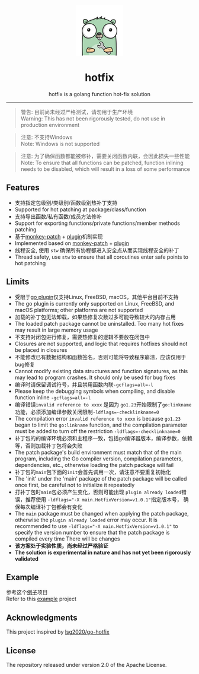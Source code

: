 <div align="center" style="text-align: center">
<img src="logo.png" alt="go-hotfix" width="128px"/>
<h1>hotfix</h1>
<p>hotfix is a golang function hot-fix solution</p>
<hr/>
</div>


> 警告: 目前尚未经过严格测试，请勿用于生产环境  
> Warning: This has not been rigorously tested, do not use in production environment

> 注意: 不支持Windows  
> Note: Windows is not supported

> 注意: 为了确保函数都能被修补，需要关闭函数内联，会因此损失一些性能  
> Note: To ensure that all functions can be patched, function inlining needs to be disabled, which will result in a loss of some performance

## Features
* 支持指定包级别/类级别/函数级别热补丁支持
* Supported for hot patching at package/class/function
* 支持导出函数/私有函数/成员方法修补
* Support for exporting functions/private functions/member methods patching
* 基于[monkey-patch](https://github.com/brahma-adshonor/gohook) + [plugin](https://pkg.go.dev/plugin)机制实现
* Implemented based on [monkey-patch](https://github.com/brahma-adshonor/gohook) + [plugin](https://pkg.go.dev/plugin)
* 线程安全, 使用 `stw` 确保所有协程都进入安全点从而实现线程安全的补丁
* Thread safety, use `stw` to ensure that all coroutines enter safe points to hot patching

## Limits
* 受限于[go plugin](https://pkg.go.dev/plugin)仅支持Linux, FreeBSD, macOS，其他平台目前不支持
* The go plugin is currently only supported on Linux, FreeBSD, and macOS platforms; other platforms are not supported
* 加载的补丁包无法卸载，如果热修复次数过多可能导致较大的内存占用
* The loaded patch package cannot be uninstalled. Too many hot fixes may result in large memory usage
* 不支持对闭包进行修复，需要热修复的逻辑不要放在闭包中
* Closures are not supported, and logic that requires hotfixes should not be placed in closures
* 不能修改已有数据结构和函数签名，否则可能将导致程序崩溃，应该仅用于bug修复
* Cannot modify existing data structures and function signatures, as this may lead to program crashes. It should only be used for bug fixes
* 编译时请保留调试符号，并且禁用函数内联`-gcflags=all=-l`
* Please keep the debugging symbols when compiling, and disable function inline `-gcflags=all=-l`
* 编译错误`invalid reference to xxxx` 是因为 `go1.23`开始限制了`go:linkname`功能，必须添加编译参数关闭限制`-ldflags=-checklinkname=0`
* The compilation error `invalid reference to xxxx` is because `go1.23` began to limit the `go:linkname` function, and the compilation parameter must be added to turn off the restriction `-ldflags=-checklinkname=0`
* 补丁包的的编译环境必须和主程序一致，包括go编译器版本，编译参数，依赖等，否则加载补丁包将会失败
* The patch package's build environment must match that of the main program, including the Go compiler version, compilation parameters, dependencies, etc., otherwise loading the patch package will fail
* 补丁包的`main`包下面的`init`会首先调用一次，请注意不要重复初始化
* The 'init' under the 'main' package of the patch package will be called once first, be careful not to initialize it repeatedly
* 打补丁包时`main`包必须产生变化，否则可能出现 `plugin already loaded`错误，推荐使用 `-ldflags="-X main.HotfixVersion=v1.0.1"`指定版本号， 确保每次编译补丁包都会有变化
* The `main` package must be changed when applying the patch package, otherwise the `plugin already loaded` error may occur. It is recommended to use `-ldflags="-X main.HotfixVersion=v1.0.1"` to specify the version number to ensure that the patch package is compiled every time There will be changes
* **该方案处于实验性质，尚未经过严格验证**
* **The solution is experimental in nature and has not yet been rigorously validated**

## Example

参考这个[例子](./example/webapp)项目  
Refer to this [example](./example/webapp) project


## Acknowledgments
This project inspired by <a href="https://github.com/lsg2020/go-hotfix">lsg2020/go-hotfix</a>

## License

The repository released under version 2.0 of the Apache License.